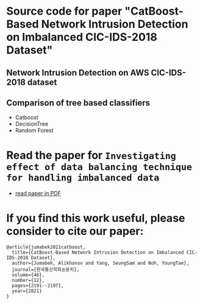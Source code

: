 
# Source code for paper "CatBoost-Based Network Intrusion Detection on Imbalanced CIC-IDS-2018 Dataset"
## Network Intrusion Detection on AWS CIC-IDS-2018 dataset
## Comparison of tree based classifiers
  - Catboost 
  - DecisionTree 
  - Random Forest
# Read the paper for `Investigating effect of data balancing technique for handling imbalanced data`
  - [read paper in PDF](https://github.com/Jumabek/catboost-nids/blob/main/NIDS.pdf) 


# If you find this work useful, please consider to cite our paper:

```
@article{jumabek2021catboost,
  title={CatBoost-Based Network Intrusion Detection on Imbalanced CIC-IDS-2018 Dataset},
  author={Jumabek, Alikhanov and Yang, SeungSam and Noh, YoungTae},
  journal={한국통신학회논문지},
  volume={46},
  number={12},
  pages={2191--2197},
  year={2021}
}
```
